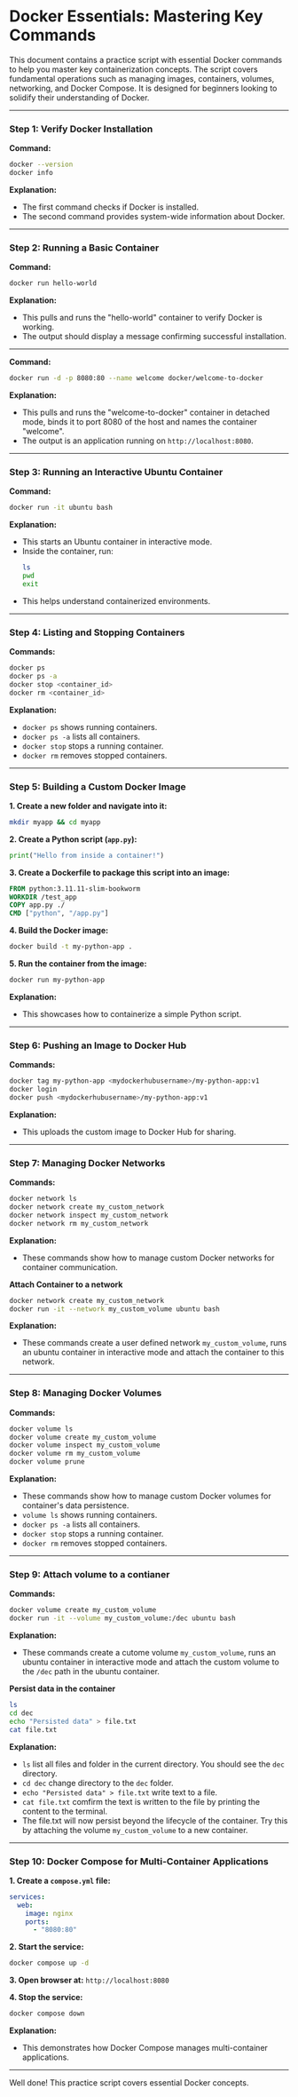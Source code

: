 # Docker Essentials: Mastering Key Commands

This document contains a practice script with essential Docker commands to help you master key containerization concepts. The script covers fundamental operations such as managing images, containers, volumes, networking, and Docker Compose. It is designed for beginners looking to solidify their understanding of Docker.

---

### **Step 1: Verify Docker Installation**
**Command:**
```bash
docker --version
docker info
```
**Explanation:**
- The first command checks if Docker is installed.
- The second command provides system-wide information about Docker.

---

### **Step 2: Running a Basic Container**
**Command:**
```bash
docker run hello-world
```
**Explanation:**
- This pulls and runs the "hello-world" container to verify Docker is working.
- The output should display a message confirming successful installation.

---

**Command:**
```bash
docker run -d -p 8080:80 --name welcome docker/welcome-to-docker
```
**Explanation:**
- This pulls and runs the "welcome-to-docker" container in detached mode, binds it to port 8080 of the host and names the container "welcome".
- The output is an application running on `http://localhost:8080`.

---

### **Step 3: Running an Interactive Ubuntu Container**
**Command:**
```bash
docker run -it ubuntu bash
```
**Explanation:**
- This starts an Ubuntu container in interactive mode.
- Inside the container, run:
  ```bash
  ls
  pwd
  exit
  ```
- This helps understand containerized environments.

---

### **Step 4: Listing and Stopping Containers**
**Commands:**
```bash
docker ps
docker ps -a
docker stop <container_id>
docker rm <container_id>
```
**Explanation:**
- `docker ps` shows running containers.
- `docker ps -a` lists all containers.
- `docker stop` stops a running container.
- `docker rm` removes stopped containers.

---

### **Step 5: Building a Custom Docker Image**
**1. Create a new folder and navigate into it:**
```bash
mkdir myapp && cd myapp
```
**2. Create a Python script (`app.py`):**
```python
print("Hello from inside a container!")
```
**3. Create a Dockerfile to package this script into an image:**
```Dockerfile
FROM python:3.11.11-slim-bookworm
WORKDIR /test_app
COPY app.py ./
CMD ["python", "/app.py"]
```
**4. Build the Docker image:**
```bash
docker build -t my-python-app .
```
**5. Run the container from the image:**
```bash
docker run my-python-app
```
**Explanation:**
- This showcases how to containerize a simple Python script.

---

### **Step 6: Pushing an Image to Docker Hub**
**Commands:**
```bash
docker tag my-python-app <mydockerhubusername>/my-python-app:v1
docker login
docker push <mydockerhubusername>/my-python-app:v1
```
**Explanation:**
- This uploads the custom image to Docker Hub for sharing.

---

### **Step 7: Managing Docker Networks**
**Commands:**
```bash
docker network ls
docker network create my_custom_network
docker network inspect my_custom_network
docker network rm my_custom_network
```
**Explanation:**
- These commands show how to manage custom Docker networks for container communication.

**Attach Container to a network**
```bash
docker network create my_custom_network
docker run -it --network my_custom_volume ubuntu bash
```
**Explanation:**
- These commands create a user defined network `my_custom_volume`, runs an ubuntu container in interactive mode and attach the container to this network.
---

### **Step 8: Managing Docker Volumes**
**Commands:**
```bash
docker volume ls
docker volume create my_custom_volume
docker volume inspect my_custom_volume
docker volume rm my_custom_volume
docker volume prune
```
**Explanation:**
- These commands show how to manage custom Docker volumes for container's data persistence.
- `volume ls` shows running containers.
- `docker ps -a` lists all containers.
- `docker stop` stops a running container.
- `docker rm` removes stopped containers.

---

### **Step 9: Attach volume to a contianer**
**Commands:**
```bash
docker volume create my_custom_volume
docker run -it --volume my_custom_volume:/dec ubuntu bash
```
**Explanation:**
- These commands create a cutome volume `my_custom_volume`, runs an ubuntu container in interactive mode and attach the custom volume to the `/dec` path in the ubuntu container.

**Persist data in the container**
```bash
ls
cd dec
echo "Persisted data" > file.txt
cat file.txt
```
**Explanation:**
- `ls` list all files and folder in the current directory. You should see the `dec` directory.
- `cd dec` change directory to the `dec` folder.
- `echo "Persisted data" > file.txt` write text to a file.
- `cat file.txt` comfirm the text is written to the file by printing the content to the terminal.
- The file.txt will now persist beyond the lifecycle of the container. Try this by attaching the volume `my_custom_volume` to a new container.
---

### **Step 10: Docker Compose for Multi-Container Applications**
**1. Create a `compose.yml` file:**
```yaml
services:
  web:
    image: nginx
    ports:
      - "8080:80"
```
**2. Start the service:**
```bash
docker compose up -d
```
**3. Open browser at:** `http://localhost:8080`

**4. Stop the service:**
```bash
docker compose down
```
**Explanation:**
- This demonstrates how Docker Compose manages multi-container applications.

---

Well done! This practice script covers essential Docker concepts.